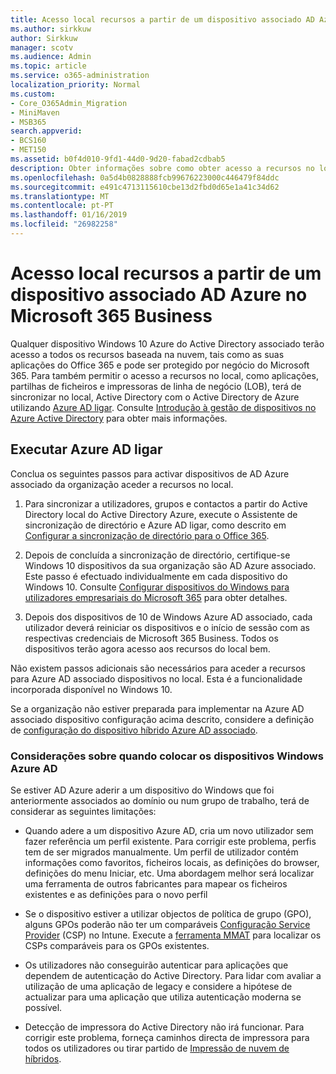 ```yaml
---
title: Acesso local recursos a partir de um dispositivo associado AD Azure no Microsoft 365 Business
ms.author: sirkkuw
author: Sirkkuw
manager: scotv
ms.audience: Admin
ms.topic: article
ms.service: o365-administration
localization_priority: Normal
ms.custom:
- Core_O365Admin_Migration
- MiniMaven
- MSB365
search.appverid:
- BCS160
- MET150
ms.assetid: b0f4d010-9fd1-44d0-9d20-fabad2cdbab5
description: Obter informações sobre como obter acesso a recursos no local, tais como aplicações de linha de negócios, partilhas de ficheiros e impressoras a partir de um Azure Active Directory associado Windows 10 dispositivo.
ms.openlocfilehash: 0a5d4b0828888fcb99676223000c446479f84ddc
ms.sourcegitcommit: e491c4713115610cbe13d2fbd0d65e1a41c34d62
ms.translationtype: MT
ms.contentlocale: pt-PT
ms.lasthandoff: 01/16/2019
ms.locfileid: "26982258"
---
```

# <a name="access-on-premises-resources-from-an-azure-ad-joined-device-in-microsoft-365-business"></a>Acesso local recursos a partir de um dispositivo associado AD Azure no Microsoft 365 Business

Qualquer dispositivo Windows 10 Azure do Active Directory associado terão acesso a todos os recursos baseada na nuvem, tais como as suas aplicações do Office 365 e pode ser protegido por negócio do Microsoft 365. Para também permitir o acesso a recursos no local, como aplicações, partilhas de ficheiros e impressoras de linha de negócio (LOB), terá de sincronizar no local, Active Directory com o Active Directory de Azure utilizando [Azure AD ligar](https://docs.microsoft.com/en-us/azure/active-directory/connect/active-directory-aadconnect). Consulte [Introdução à gestão de dispositivos no Azure Active Directory](https://docs.microsoft.com/en-us/azure/active-directory/device-management-introduction) para obter mais informações. 
  
## <a name="run-azure-ad-connect"></a>Executar Azure AD ligar

Conclua os seguintes passos para activar dispositivos de AD Azure associado da organização aceder a recursos no local.
  
1. Para sincronizar a utilizadores, grupos e contactos a partir do Active Directory local do Active Directory Azure, execute o Assistente de sincronização de directório e Azure AD ligar, como descrito em [Configurar a sincronização de directório para o Office 365](https://support.office.com/article/1b3b5318-6977-42ed-b5c7-96fa74b08846).
    
2. Depois de concluída a sincronização de directório, certifique-se Windows 10 dispositivos da sua organização são AD Azure associado. Este passo é efectuado individualmente em cada dispositivo do Windows 10. Consulte [Configurar dispositivos do Windows para utilizadores empresariais do Microsoft 365](set-up-windows-devices.md) para obter detalhes. 
    
3. Depois dos dispositivos de 10 de Windows Azure AD associado, cada utilizador deverá reiniciar os dispositivos e o início de sessão com as respectivas credenciais de Microsoft 365 Business. Todos os dispositivos terão agora acesso aos recursos do local bem.
    
Não existem passos adicionais são necessários para aceder a recursos para Azure AD associado dispositivos no local. Esta é a funcionalidade incorporada disponível no Windows 10. 
  
Se a organização não estiver preparada para implementar na Azure AD associado dispositivo configuração acima descrito, considere a definição de [configuração do dispositivo híbrido Azure AD associado](manage-windows-devices.md).
  
### <a name="considerations-when-joining-your-windows-devices-to-azure-ad"></a>Considerações sobre quando colocar os dispositivos Windows Azure AD

Se estiver AD Azure aderir a um dispositivo do Windows que foi anteriormente associados ao domínio ou num grupo de trabalho, terá de considerar as seguintes limitações:
  
- Quando adere a um dispositivo Azure AD, cria um novo utilizador sem fazer referência um perfil existente. Para corrigir este problema, perfis tem de ser migrados manualmente. Um perfil de utilizador contém informações como favoritos, ficheiros locais, as definições do browser, definições do menu Iniciar, etc. Uma abordagem melhor será localizar uma ferramenta de outros fabricantes para mapear os ficheiros existentes e as definições para o novo perfil
    
- Se o dispositivo estiver a utilizar objectos de política de grupo (GPO), alguns GPOs poderão não ter um comparáveis [Configuração Service Provider](https://docs.microsoft.com/windows/configuration/provisioning-packages/how-it-pros-can-use-configuration-service-providers) (CSP) no Intune. Execute a [ferramenta MMAT](https://www.microsoft.com/download/details.aspx?id=45520) para localizar os CSPs comparáveis para os GPOs existentes. 
    
- Os utilizadores não conseguirão autenticar para aplicações que dependem de autenticação do Active Directory. Para lidar com avaliar a utilização de uma aplicação de legacy e considere a hipótese de actualizar para uma aplicação que utiliza autenticação moderna se possível.
    
- Detecção de impressora do Active Directory não irá funcionar. Para corrigir este problema, forneça caminhos directa de impressora para todos os utilizadores ou tirar partido de [Impressão de nuvem de híbridos](https://docs.microsoft.com/windows-server/administration/hybrid-cloud-print/hybrid-cloud-print-deploy).
    


